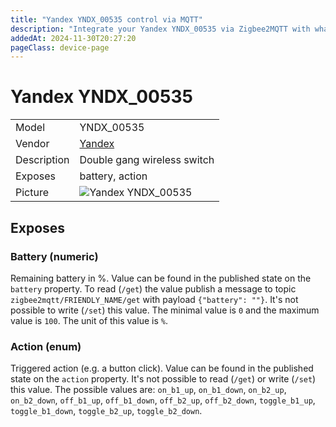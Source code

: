 ```yaml
---
title: "Yandex YNDX_00535 control via MQTT"
description: "Integrate your Yandex YNDX_00535 via Zigbee2MQTT with whatever smart home infrastructure you are using without the vendor's bridge or gateway."
addedAt: 2024-11-30T20:27:20
pageClass: device-page
---
```


<!-- !!!! -->
<!-- ATTENTION: This file is auto-generated through docgen! -->
<!-- You can only edit the "Notes"-Section between the two comment lines "Notes BEGIN" and "Notes END". -->
<!-- Do not use h1 or h2 heading within "## Notes"-Section. -->
<!-- !!!! -->

# Yandex YNDX_00535

|     |     |
|-----|-----|
| Model | YNDX_00535  |
| Vendor  | [Yandex](/supported-devices/#v=Yandex)  |
| Description | Double gang wireless switch |
| Exposes | battery, action |
| Picture | ![Yandex YNDX_00535](https://www.zigbee2mqtt.io/images/devices/YNDX_00535.png) |


<!-- Notes BEGIN: You can edit here. Add "## Notes" headline if not already present. -->


<!-- Notes END: Do not edit below this line -->




## Exposes

### Battery (numeric)
Remaining battery in %.
Value can be found in the published state on the `battery` property.
To read (`/get`) the value publish a message to topic `zigbee2mqtt/FRIENDLY_NAME/get` with payload `{"battery": ""}`.
It's not possible to write (`/set`) this value.
The minimal value is `0` and the maximum value is `100`.
The unit of this value is `%`.

### Action (enum)
Triggered action (e.g. a button click).
Value can be found in the published state on the `action` property.
It's not possible to read (`/get`) or write (`/set`) this value.
The possible values are: `on_b1_up`, `on_b1_down`, `on_b2_up`, `on_b2_down`, `off_b1_up`, `off_b1_down`, `off_b2_up`, `off_b2_down`, `toggle_b1_up`, `toggle_b1_down`, `toggle_b2_up`, `toggle_b2_down`.


